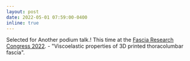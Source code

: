 ```yaml
---
layout: post
date: 2022-05-01 07:59:00-0400
inline: true
---
```


Selected for Another podium talk.! This time at the [Fascia Research Congress 2022](https://fasciaresearchsociety.org/). - "Viscoelastic properties of 3D printed thoracolumbar fascia".